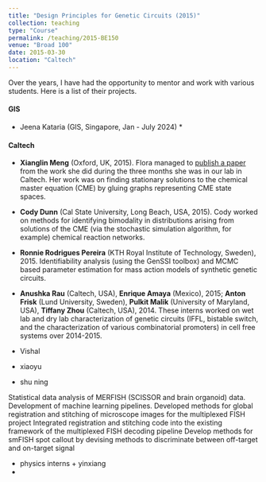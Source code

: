 ```yaml
---
title: "Design Principles for Genetic Circuits (2015)"
collection: teaching
type: "Course"
permalink: /teaching/2015-BE150
venue: "Broad 100"
date: 2015-03-30
location: "Caltech"
---
```


Over the years, I have had the opportunity to mentor and work with various students. Here is a list of their projects. 

#### GIS
* Jeena Kataria (GIS, Singapore, Jan - July 2024)
  * 

#### Caltech
* **Xianglin Meng** (Oxford, UK, 2015). Flora managed to [publish a paper](https://doi.org/10.1098/rsif.2017.0157) from the work she did during the three months she was in our lab in Caltech. Her work was on finding stationary solutions to the chemical master equation (CME) by gluing graphs representing CME state spaces. 
* **Cody Dunn** (Cal State University, Long Beach, USA, 2015). Cody worked on methods for identifying bimodality in distributions arising from solutions of the CME (via the stochastic simulation algorithm, for example) chemical reaction networks. 
* **Ronnie Rodrigues Pereira** (KTH Royal Institute of Technology, Sweden), 2015. Identifiability analysis (using the GenSSI toolbox) and MCMC based parameter estimation for mass action models of synthetic genetic circuits. 
* **Anushka Rau** (Caltech, USA), **Enrique Amaya** (Mexico), 2015; **Anton Frisk** (Lund University, Sweden), **Pulkit Malik** (University of Maryland, USA), **Tiffany Zhou** (Caltech, USA), 2014. These interns worked on wet lab and dry lab characterization of genetic circuits (IFFL, bistable switch, and the characterization of various combinatorial promoters) in cell free systems over 2014-2015. 


* Vishal


* xiaoyu



* shu ning

Statistical data analysis of MERFISH (SCISSOR and brain organoid) data. Development of machine learning pipelines.
Developed methods for global registration and stitching of microscope images for the multiplexed FISH project
Integrated registration and stitching code into the existing framework of the multiplexed FISH decoding pipeline 
Develop methods for smFISH spot callout by devising methods to discriminate between off-target and on-target signal


* physics interns + yinxiang
* 



